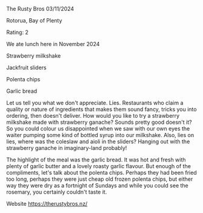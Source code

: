 The Rusty Bros
03/11/2024

Rotorua, Bay of Plenty

Rating: 2 

We ate lunch here in November 2024 

Strawberry milkshake

Jackfruit sliders 

Polenta chips

Garlic bread 

Let us tell you what we don't appreciate. Lies. Restaurants who claim a quality or nature of ingredients that makes them sound fancy, tricks you into ordering, then doesn't deliver. How would you like to try a strawberry milkshake made with strawberry ganache? Sounds pretty good doesn't it? So you could colour us disappointed when we saw with our own eyes the waiter pumping some kind of bottled syrup into our milkshake. Also, lies on lies, where was the coleslaw and aioli in the sliders? Hanging out with the strawberry ganache in imaginary-land probably! 

The highlight of the meal was the garlic bread. It was hot and fresh with plenty of garlic butter and a lovely roasty garlic flavour. But enough of the compliments, let's talk about the polenta chips. Perhaps they had been fried too long, perhaps they were just cheap old frozen polenta chips, but either way they were dry as a fortnight of Sundays and while you could see the rosemary, you certainly couldn't taste it. 

Website https://therustybros.nz/